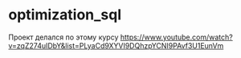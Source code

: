 # optimization_sql

Проект делался по этому курсу https://www.youtube.com/watch?v=zqZ274uIDbY&list=PLyaCd9XYVI9DQhzpYCNI9PAvf3U1EunVm
